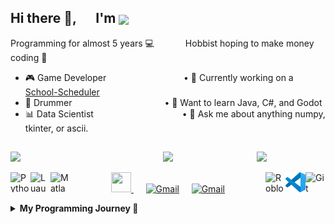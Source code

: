 <!--- Intro Title --> 
## Hi there 👋, &emsp; I'm <img src="https://github.com/Py-mon/Py-mon/assets/102424561/928c42c3-fc55-44ae-b80b-94e644bfa6c3" align="center" height="30">

<!--- Coding Experience --> 
Programming for almost 5 years :computer: &emsp;&emsp;&emsp; Hobbist hoping to make money coding 💸

<!---          Titles                                                                          What I am doing --> 
- :video_game: Game Developer &emsp;&emsp;&emsp;&emsp;&emsp;&emsp;&emsp;&emsp;&nbsp; • 🚀 Currently working on a [School-Scheduler](https://github.com/Py-mon/Scheduler)
- :drum: Drummer &emsp;&emsp;&emsp;&emsp;&emsp;&emsp;&emsp;&emsp;&emsp;&emsp; • 🧠 Want to learn Java, C#, and Godot
- :bar_chart: Data Scientist &emsp;&emsp;&emsp;&emsp;&emsp;&emsp;&emsp;&emsp;&emsp;&nbsp;&nbsp; • 🤔 Ask me about anything numpy, tkinter, or ascii.

<!--- Line Break --> 
##

<!--- Languagues, Socials, and Programs Titles --> 
<img src="https://github.com/Py-mon/Py-mon/assets/102424561/24934638-4ac2-43c8-98dc-f1e0c61e7160" align="left" width="110" >
<img src="https://github.com/Py-mon/Py-mon/assets/102424561/c651c1c5-9614-4827-ab70-0d56cf2936e9" align="right" width="110">
<p align="center"><img src="https://github.com/Py-mon/Py-mon/assets/102424561/ce2668b4-cc4e-4da1-b716-deaae672bb67" width="90"></p>

<!--- Left Align (Languagues) --> 
<a href="https://www.python.org/" target="_blank" rel="noreferrer"><img src="https://raw.githubusercontent.com/danielcranney/readme-generator/main/public/icons/skills/python-colored.svg" width="32" height="32" alt="Python" align="left"/></a>
<a href="https://luau-lang.org" target="_blank" rel="noreferrer"><img src="https://github.com/Py-mon/Py-mon/assets/102424561/11dcb201-535c-41f6-a9b8-8e76f45729ed" width="32" height="32" alt="Luau" align="left"/></a>
<a href="https://www.mathworks.com/products/matlab.html" target="_blank" rel="noreferrer"><img src="https://github.com/PythonDominator/PythonDominator/assets/102424561/487ce263-7f0b-4b64-8f40-e8b5c0e3ca8b" width="32" height="32" alt="Matlab" align="left"/></a>

<!--- Right Align (Programs) --> 
<a href="https://git-scm.com/" target="_blank" rel="noreferrer"><img src="https://raw.githubusercontent.com/danielcranney/readme-generator/main/public/icons/skills/git-colored.svg" width="32" height="32" alt="Git" align="right" /></a>
<a href="https://code.visualstudio.com/" target="_blank" rel="noreferrer"><img src="https://github.com/devicons/devicon/blob/master/icons/vscode/vscode-original.svg" width="32" height="32" alt="VS Code" align="right"/></a>
<a href="https://create.roblox.com" target="_blank" rel="noreferrer"><img src="https://github.com/Py-mon/Py-mon/assets/102424561/04331273-6106-4f34-94b4-494ac0525972" width="32" height="32" alt="Roblox Studio" align="right"/></a>

<!--- Center Align (Socials) --> 
<p align="center">
  <a href="https://www.github.com/Py-mon" target="_blank" rel="noreferrer"> <picture> <source media="(prefers-color-scheme: dark)" srcset="https://raw.githubusercontent.com/danielcranney/readme-generator/main/public/icons/socials/github-dark.svg" /> <source media="(prefers-color-scheme: light)" srcset="https://raw.githubusercontent.com/danielcranney/readme-generator/main/public/icons/socials/github.svg" /> <img src="https://raw.githubusercontent.com/danielcranney/readme-generator/main/public/icons/socials/github.svg" width="32" height="32" /> </picture> </a>
  &nbsp;&nbsp;&nbsp;&nbsp;
  <a href="https://mail.google.com/mail/u/0/?fs=1&to=pymonscripts@gmail.com&tf=cm" target="_blank" rel="noreferrer"><img src="https://github.com/Py-mon/Py-mon/assets/102424561/0724a638-bfaf-493d-9e9a-1422e97e578f" width="32" height="32" alt="Gmail"/></a>
  &nbsp;&nbsp;&nbsp;&nbsp;<a href="https://discord.gg/7e2CkV6Acw" target="_blank" rel="noreferrer"><img src="https://github.com/Py-mon/Py-mon/assets/102424561/7b1130ea-64f8-4218-9a11-308d1ecaa52f" width="32" alt="Gmail"/></a>
</p>

<details align="left">
  <summary><b>My Programming Journey 📖</b></summary>

###

&ensp;&ensp;  My interest and motivation for programming all started with **Excel** and my interest in **Pokémon cards**. From a young age, I was introduced to Excel because my parents owned properties and used it for their business. After learning the basics of Excel, I started to gain knowledge by watching YouTube videos about formulas and how to do certain things. I loved teaching new things I learned to other people (mostly my parents). Watching YouTube videos and understanding Excel formulas helped me on my journey to program.

&ensp;&ensp;  Since I liked Pokémon, I decided to try to create a game of two Pokémon cards battling each other in Excel. I used some buttons and health numbers. I even added critical hits. However, this was a terrible game, and there were certain things I couldn’t add or fix due to Excel’s limitations. (I didn’t know VBA existed, but that still isn’t the best way to create a game). When I was 10, my cousin came over, and I showed him my progress on my Pokémon game. He said his older brother was working on a Pokémon game using Python. I researched and came across some videos of Python. My first Python video was [CS Dojo](https://www.youtube.com/watch?v=Z1Yd7upQsXY&list=PLBZBJbE_rGRWeh5mIBhD-hhDwSEDxogDg&index=1) I learned about variables, and they clicked in my mind, unlocking so many potential ideas. I only knew about Excel formulas at that time, so variables would be very helpful. 

&ensp;&ensp; I continued watching some videos, one being [Tech with Tim](https://www.youtube.com/watch?v=BDi3SD7E6). I never actually downloaded Python at this point, since I only knew a little. The video taught me about `input()`, but also made me think I couldn’t name it whatever I wanted. I thought I had to keep it as `ans = input()`. It took me a while until I figured out that I could name it anything.

&ensp;&ensp; Eventually, I went to my cousin’s house. His older brother showed us the Pokémon game he created in Python. It was a 1v1 battle with a team of Pokemon. He explained a little about OOP and classes, but I didn’t get any of it. It would take many days and many more videos before I fully understood classes. From that day on, my goal was to create my own Pokémon game. I downloaded Python, asked my older cousin questions, and watched a bunch of more YouTube videos. At first I tried to create exactly what my older cousin had made, but I was interested in a game called [Loomain Legacy](https://www.roblox.com/games/306964494/Thunderstorm-Loomian-Legacy). It gave me inspiration to create a larger project with maps and an adventure structure. I would later call my game [Pybattle](github.com/Py-mon/Pybattle). 

&ensp;&ensp; Along the way, I worked on a bunch more projects (see pinned repos).

Thank you for reading! Let me know if you have any questions, advice, or if one of my projects helped you with something 🙂
</details>


